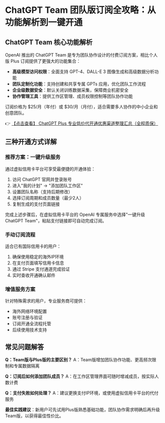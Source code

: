 # ChatGPT Team 团队版订阅全攻略：从功能解析到一键开通

## ChatGPT Team 核心功能解析

OpenAI 推出的 ChatGPT Team 是专为团队协作设计的付费订阅方案，相比个人版 Plus 订阅提供了更强大的功能集合：

- **高级模型访问权限**：全面支持 GPT-4、DALL-E 3 图像生成和高级数据分析功能
- **团队定制化功能**：支持创建和共享专属 GPTs 应用，优化团队工作流程
- **企业级数据安全**：默认关闭训练数据采集，保障商业机密安全
- **协作管理工具**：提供工作区管理、成员权限控制等团队协作功能

订阅价格为 $25/月（年付）或 $30/月（月付），适合需要多人协作的中小企业和创意团队。

👉 [【点击查看】 ChatGPT Plus 专业低价代开通优惠渠道整理汇总（全程质保）](https://bit.ly/DaiKai)

## 三种开通方式详解

### 推荐方案：一键升级服务

通过虚拟信用卡平台可享受最便捷的开通体验：

1. 访问 ChatGPT 官网并登录账号
2. 进入"我的计划" → "添加团队工作区"
3. 设置团队名称（支持后期修改）
4. 选择订阅周期和成员数量（最少2人）
5. 复制生成的支付页面链接

完成上述步骤后，在虚拟信用卡平台的 OpenAI 专属服务中选择"一键升级 ChatGPT Team"，粘贴支付链接即可自动完成订阅。

### 手动订阅流程

适合已有国际信用卡的用户：
1. 确保使用稳定的海外IP环境
2. 在支付页面填写信用卡信息
3. 通过 Stripe 支付通道完成验证
4. 实时查收开通确认邮件

### 增值服务方案

针对特殊需求的用户，专业服务商可提供：
- 海外网络环境配置
- 账号注册与验证
- 订阅开通全流程托管
- 后续使用技术支持

## 常见问题解答

**Q：Team版与Plus版的主要区别？**
A：Team版增加团队协作功能、更高频次限制和专属数据隔离

**Q：订阅后如何添加团队成员？**
A：在工作区管理界面可随时增减成员，按实际人数计费

**Q：支付失败如何处理？**
A：建议更换支付IP环境，或使用虚拟信用卡平台的代付服务

**最佳实践建议**：新用户可先试用Plus版熟悉基础功能，团队协作需求明确后再升级Team版，以获得最佳性价比。